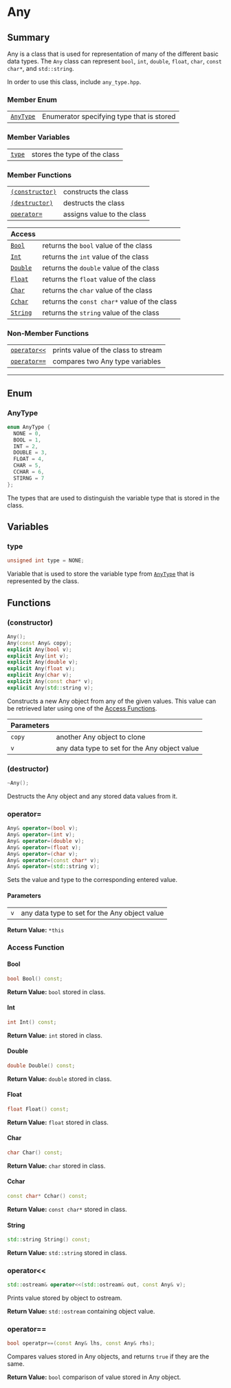 # Any #

## Summary ##

Any is a class that is used for representation of many of the different basic
data types. The `Any` class can represent `bool`, `int`, `double`, `float`,
`char`, `const char*`, and `std::string`.

In order to use this class, include `any_type.hpp`.

### Member Enum ###

|                       |                                          |
|-----------------------|------------------------------------------|
| [`AnyType`](#anytype) | Enumerator specifying type that is stored |

### Member Variables ###

|                 |                              |
|-----------------|------------------------------|
| [`type`](#type) | stores the type of the class |

### Member Functions ###

|                                 |                            |
|---------------------------------|----------------------------|
| [`(constructor)`](#constructor) | constructs the class       |
| [`(destructor)`](#destructor)   | destructs the class        |
| [`operator=`](#operator)        | assigns value to the class |

| Access                |                                              |
|-----------------------|----------------------------------------------|
| [`Bool`](#bool)       | returns the `bool` value of the class        |
| [`Int`](#int)         | returns the `int` value of the class         |
| [`Double`](#double)   | returns the `double` value of the class      |
| [`Float`](#float)     | returns the `float` value of the class       |
| [`Char`](#char)       | returns the `char` value of the class        |
| [`Cchar`](#constchar) | returns the `const char*` value of the class |
| [`String`](#string)   | returns the `string` value of the class      |

### Non-Member Functions ###

|                                       |                                     |
|---------------------------------------|-------------------------------------|
| [`operator<<`](#operator_1)      | prints value of the class to stream |
| [`operator==`](#operator_2) | compares two Any type variables     |

---

## Enum ##

### AnyType ###

```cpp
enum AnyType {
  NONE = 0,
  BOOL = 1,
  INT = 2,
  DOUBLE = 3,
  FLOAT = 4,
  CHAR = 5,
  CCHAR = 6,
  STIRNG = 7
};
```

The types that are used to distinguish the variable type that is stored in the
class.

## Variables ##

### type ###

```cpp
unsigned int type = NONE;
```

Variable that is used to store the variable type from [`AnyType`](#anytype) that
is represented by the class.

## Functions ##

### (constructor) ###

```cpp
Any();
Any(const Any& copy);
explicit Any(bool v);
explicit Any(int v);
explicit Any(double v);
explicit Any(float v);
explicit Any(char v);
explicit Any(const char* v);
explicit Any(std::string v);
```

Constructs a new Any object from any of the given values. This value can be
retrieved later using one of the [Access Functions](#member-functions).

| Parameters |                                               |
|------------|-----------------------------------------------|
| `copy`     | another Any object to clone                   |
| `v`        | any data type to set for the Any object value |

### (destructor) ###

```cpp
~Any();
```

Destructs the Any object and any stored data values from it.

### operator= ###

```cpp
Any& operator=(bool v);
Any& operator=(int v);
Any& operator=(double v);
Any& operator=(float v);
Any& operator=(char v);
Any& operator=(const char* v);
Any& operator=(std::string v);
```

Sets the value and type to the corresponding entered value.

#### Parameters ####

|     |                                               |
|-----|-----------------------------------------------|
| `v` | any data type to set for the Any object value |

**Return Value:** `*this`

### Access Function ###

#### Bool ####

```cpp
bool Bool() const;
```

**Return Value:** `bool` stored in class.

#### Int ####

```cpp
int Int() const;
```

**Return Value:** `int` stored in class.

#### Double ####

```cpp
double Double() const;
```

**Return Value:** `double` stored in class.

#### Float ####

```cpp
float Float() const;
```

**Return Value:** `float` stored in class.

#### Char ####

```cpp
char Char() const;
```

**Return Value:** `char` stored in class.

#### Cchar ####

```cpp
const char* Cchar() const;
```

**Return Value:** `const char*` stored in class.

#### String ####

```cpp
std::string String() const;
```

**Return Value:** `std::string` stored in class.

### operator<< ###

```cpp
std::ostream& operator<<(std::ostream& out, const Any& v);
```

Prints value stored by object to ostream.

**Return Value:** `std::ostream` containing object value.

### operator== ###

```cpp
bool operatpr==(const Any& lhs, const Any& rhs);
```

Compares values stored in Any objects, and returns `true` if they are the same.

**Return Value:** `bool` comparison of value stored in Any object.

